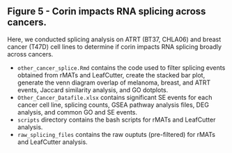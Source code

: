 ## Figure 5 - Corin impacts RNA splicing across cancers.
Here, we conducted splicing analysis on ATRT (BT37, CHLA06) and breast cancer (T47D) cell lines to determine if corin impacts RNA splicing broadly across cancers.
  - `other_cancer_splice.Rmd` contains the code used to filter splicing events obtained from rMATs and LeafCutter, create the stacked bar plot, generate the venn diagram overlap of melanoma, breast, and ATRT events, Jaccard similarity analysis, and GO dotplots. 
  - `Other_Cancer_Datafile.xlsx` contains significant SE events for each cancer cell line, splicing counts, GSEA pathway analysis files, DEG analysis, and common GO and SE events.
  - `scripts` directory contains the bash scripts for rMATs and LeafCutter analysis.
  - `raw_splicing_files` contains the raw ouptuts (pre-filtered) for rMATs and LeafCutter analysis.
  
